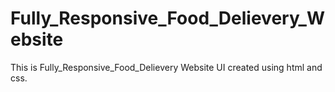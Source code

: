 # Fully_Responsive_Food_Delievery_Website
This is Fully_Responsive_Food_Delievery Website  UI created using html and css.
